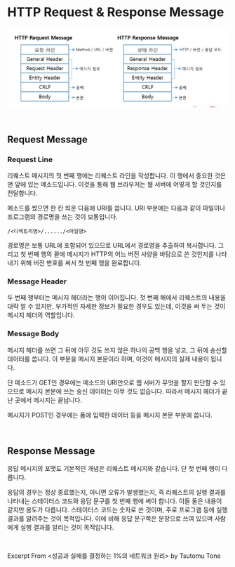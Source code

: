 # HTTP Request & Response Message

<img src="../images/http-msg.png" alt="url" width="500" style="margin-left: auto; margin-right: auto; display: block;"/>

&nbsp;

## Request Message

### Request Line

리퀘스트 메시지의 첫 번째 행에는 리퀘스트 라인을 작성합니다. 이 행에서 중요한 것은 맨 앞에 있는 메소드입니다. 이것을 통해 웹 브라우저는 웹 서버에 어떻게 할 것인지를 전달합니다.

메소드를 썼으면 한 칸 띄운 다음에 URI를 씁니다. URI 부분에는 다음과 같이 파일이나 프로그램의 경로명을 쓰는 것이 보통입니다.

```text
/<디렉토리명>/....../<파일명>
```

경로명은 보통 URL에 포함되어 있으므로 URL에서 경로명을  추출하여 복사합니다. 그리고 첫 번째 행의 끝에 메시지가 HTTP의 어느 버전 사양을 바탕으로 쓴 것인지를 나타내기 위해 버전 번호를 써서 첫 번째 행을 완료합니다.

### Message Header

두 번째 행부터는 메시지 헤더라는 행이 이어집니다. 첫 번째 해에서 리퀘스트의 내용을 대략 알 수 있지만, 부가적인 자세한 정보가 필요한 경우도 있는데, 이것을 써 두는 것이 메시지 헤더의 역할입니다.

### Message Body

메시지 헤더를 쓰면 그 뒤에 아무 것도 쓰지 않은 하나의 공백 행을 넣고, 그 뒤에 송신할 데이터를 씁니다. 이 부분을 메시지 본문이라 하며, 이것이 메시지의 실제 내용이 됩니다.

단 메소드가 GET인 경우에는 메소드와 URI만으로 웹 서버가 무엇을 할지 판단할 수 있으므로 메시지 본문에 쓰는 송신 데이터는 아무 것도 없습니다. 따라서 메시지 헤더가 끝난 곳에서 메시지는 끝납니다.

메시지가 POST인 경우에는 폼에 입력한 데이터 등을 메시지 본문 부분에 씁니다.

&nbsp;

## Response Message

응답 메시지의 포맷도 기본적인 개념은 리퀘스트 메시지와 같습니다. 단 첫 번째 행이 다릅니다.

응답의 경우는 정상 종료했는지, 아니면 오류가 발생했는지, 즉 리퀘스트의 실행 결과를 나타내는 스테이터스 코드와 응답 문구를 첫 번째 행에 써야 합니다. 이들 둘은 내용이 같지만 용도가 다릅니다. 스테이터스 코드는 숫자로 쓴 것이며, 주로 프로그램 등에 실행 결과를 알려주는 것이 목적입니다. 이에 비해 응답 문구쪽은 문장으로 쓰여 있으며 사람에게 실행 결과를 알리는 것이 목적입니다.

&nbsp;

Excerpt From <성공과 실패를 결정하는 1%의 네트워크 원리> by Tsutomu Tone